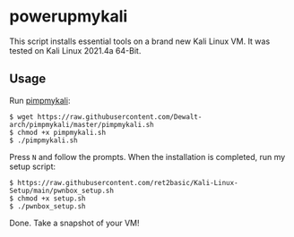 # powerupmykali

This script installs essential tools on a brand new Kali Linux VM. It was tested on Kali Linux 2021.4a 64-Bit.

## Usage

Run [pimpmykali](https://github.com/Dewalt-arch/pimpmykali):

```shell
$ wget https://raw.githubusercontent.com/Dewalt-arch/pimpmykali/master/pimpmykali.sh
$ chmod +x pimpmykali.sh
$ ./pimpmykali.sh
```

Press `N` and follow the prompts. When the installation is completed, run my setup script:

```shell
$ https://raw.githubusercontent.com/ret2basic/Kali-Linux-Setup/main/pwnbox_setup.sh
$ chmod +x setup.sh
$ ./pwnbox_setup.sh
```

Done. Take a snapshot of your VM!
